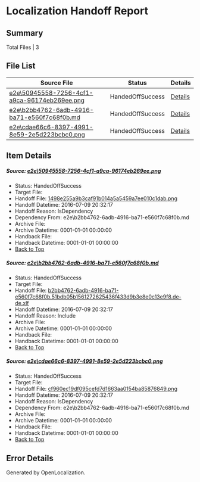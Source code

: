 # <a name='report-top'></a> Localization Handoff Report

## Summary
 Total Files | 3

## File List
 Source File | Status | Details 
 ----------- | ------ | ------- 
 [e2e\50945558-7256-4cf1-a9ca-96174eb269ee.png](https://github.com/OpenLocalizationTestOrg/oltest/blob/081ef636c7dd70f57b03b1ddde0e7fb30ec9fe51/e2e/50945558-7256-4cf1-a9ca-96174eb269ee.png) | HandedOffSuccess | [Details](#1498e255a9b3caf91b014a5a5459a7ee010c1dab1)
 [e2e\b2bb4762-6adb-4916-ba71-e560f7c68f0b.md](https://github.com/OpenLocalizationTestOrg/oltest/blob/081ef636c7dd70f57b03b1ddde0e7fb30ec9fe51/e2e/b2bb4762-6adb-4916-ba71-e560f7c68f0b.md) | HandedOffSuccess | [Details](#f9c3decec891725513a9f21256fc8dea5a1e28932)
 [e2e\cdae66c6-8397-4991-8e59-2e5d223bcbc0.png](https://github.com/OpenLocalizationTestOrg/oltest/blob/081ef636c7dd70f57b03b1ddde0e7fb30ec9fe51/e2e/cdae66c6-8397-4991-8e59-2e5d223bcbc0.png) | HandedOffSuccess | [Details](#cf960ec19df095cefd7d1663aa0154ba858768493)

## Item Details
##### <a name='1498e255a9b3caf91b014a5a5459a7ee010c1dab1'></a> Source: [e2e\50945558-7256-4cf1-a9ca-96174eb269ee.png](https://github.com/OpenLocalizationTestOrg/oltest/blob/081ef636c7dd70f57b03b1ddde0e7fb30ec9fe51/e2e/50945558-7256-4cf1-a9ca-96174eb269ee.png)
* Status: HandedOffSuccess
* Target File: 
* Handoff File: [1498e255a9b3caf91b014a5a5459a7ee010c1dab.png](https://github.com/OpenLocalizationTestOrg/olhandoff-e2e/blob/f3509e4f0396dc348f6e4bc7816ab8a9c87423e5/ol-handoff/OpenLocalizationTestOrg/oltest-dede-fly/ci/ht/1498e255a9b3caf91b014a5a5459a7ee010c1dab.png)
* Handoff Datetime: 2016-07-09 20:32:17
* Handoff Reason: IsDependency
* Dependency From: e2e\b2bb4762-6adb-4916-ba71-e560f7c68f0b.md
* Archive File: 
* Archive Datetime: 0001-01-01 00:00:00
* Handback File: 
* Handback Datetime: 0001-01-01 00:00:00
* [Back to Top](#report-top)

##### <a name='f9c3decec891725513a9f21256fc8dea5a1e28932'></a> Source: [e2e\b2bb4762-6adb-4916-ba71-e560f7c68f0b.md](https://github.com/OpenLocalizationTestOrg/oltest/blob/081ef636c7dd70f57b03b1ddde0e7fb30ec9fe51/e2e/b2bb4762-6adb-4916-ba71-e560f7c68f0b.md)
* Status: HandedOffSuccess
* Target File: 
* Handoff File: [b2bb4762-6adb-4916-ba71-e560f7c68f0b.51bdb05b1561272625436f433d9b3e8e0c13e9f8.de-de.xlf](https://github.com/OpenLocalizationTestOrg/olhandoff-e2e/blob/f3509e4f0396dc348f6e4bc7816ab8a9c87423e5/ol-handoff/OpenLocalizationTestOrg/oltest-dede-fly/ci/ht/b2bb4762-6adb-4916-ba71-e560f7c68f0b.51bdb05b1561272625436f433d9b3e8e0c13e9f8.de-de.xlf)
* Handoff Datetime: 2016-07-09 20:32:17
* Handoff Reason: Include
* Archive File: 
* Archive Datetime: 0001-01-01 00:00:00
* Handback File: 
* Handback Datetime: 0001-01-01 00:00:00
* [Back to Top](#report-top)

##### <a name='cf960ec19df095cefd7d1663aa0154ba858768493'></a> Source: [e2e\cdae66c6-8397-4991-8e59-2e5d223bcbc0.png](https://github.com/OpenLocalizationTestOrg/oltest/blob/081ef636c7dd70f57b03b1ddde0e7fb30ec9fe51/e2e/cdae66c6-8397-4991-8e59-2e5d223bcbc0.png)
* Status: HandedOffSuccess
* Target File: 
* Handoff File: [cf960ec19df095cefd7d1663aa0154ba85876849.png](https://github.com/OpenLocalizationTestOrg/olhandoff-e2e/blob/f3509e4f0396dc348f6e4bc7816ab8a9c87423e5/ol-handoff/OpenLocalizationTestOrg/oltest-dede-fly/ci/ht/cf960ec19df095cefd7d1663aa0154ba85876849.png)
* Handoff Datetime: 2016-07-09 20:32:17
* Handoff Reason: IsDependency
* Dependency From: e2e\b2bb4762-6adb-4916-ba71-e560f7c68f0b.md
* Archive File: 
* Archive Datetime: 0001-01-01 00:00:00
* Handback File: 
* Handback Datetime: 0001-01-01 00:00:00
* [Back to Top](#report-top)


## Error Details

Generated by OpenLocalization.
